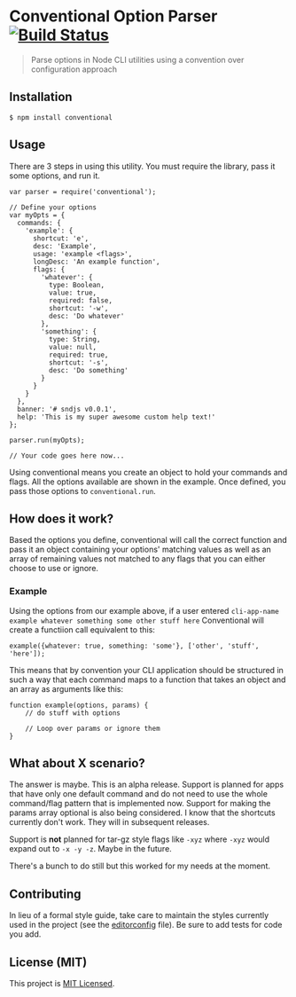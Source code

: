 # Conventional Option Parser [![Build Status](https://travis-ci.org/billpatrianakos/conventional.svg)](https://travis-ci.org/billpatrianakos/conventional)

> Parse options in Node CLI utilities using a convention over configuration approach

## Installation

    $ npm install conventional

## Usage

There are 3 steps in using this utility. You must require the library, pass it some options, and run it.

```
var parser = require('conventional');

// Define your options
var myOpts = {
  commands: {
    'example': {
      shortcut: 'e',
      desc: 'Example',
      usage: 'example <flags>',
      longDesc: 'An example function',
      flags: {
        'whatever': {
          type: Boolean, 
          value: true,
          required: false,
          shortcut: '-w',
          desc: 'Do whatever'
        },
        'something': {
          type: String,
          value: null,
          required: true,
          shortcut: '-s',
          desc: 'Do something'
        }
      }
    }
  },
  banner: '# sndjs v0.0.1',
  help: 'This is my super awesome custom help text!'
};

parser.run(myOpts);

// Your code goes here now...
```

Using conventional means you create an object to hold your commands and flags. All the options available are shown in the example. Once defined, you pass those options to `conventional.run`.

## How does it work?

Based the options you define, conventional will call the correct function and pass it an object containing your options' matching values as well as an array of remaining values not matched to any flags that you can either choose to use or ignore.

### Example

Using the options from our example above, if a user entered `cli-app-name example whatever something some other stuff here` Conventional will create a functiion call equivalent to this:

```
example({whatever: true, something: 'some'}, ['other', 'stuff', 'here']);
```

This means that by convention your CLI application should be structured in such a way that each command maps to a function that takes an object and an array as arguments like this:

```
function example(options, params) {
	// do stuff with options

	// Loop over params or ignore them
}
```

## What about X scenario?

The answer is maybe. This is an alpha release. Support is planned for apps that have only one default command and do not need to use the whole command/flag pattern that is implemented now. Support for making the params array optional is also being considered. I know that the shortcuts currently don't work. They will in subsequent releases.

Support is __not__ planned for tar-gz style flags like `-xyz` where `-xyz` would expand out to `-x -y -z`. Maybe in the future.

There's a bunch to do still but this worked for my needs at the moment.

## Contributing

In lieu of a formal style guide, take care to maintain the styles currently used in the project (see the [editorconfig](.editorconfig) file). Be sure to add tests for code you add.

## License (MIT)

This project is [MIT Licensed](License).